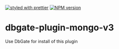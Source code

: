 [![styled with prettier](https://img.shields.io/badge/styled_with-prettier-ff69b4.svg)](https://github.com/prettier/prettier)
[![NPM version](https://img.shields.io/npm/v/dbgate-plugin-mongo.svg)](https://www.npmjs.com/package/dbgate-plugin-mongo)

# dbgate-plugin-mongo-v3

Use DbGate for install of this plugin
